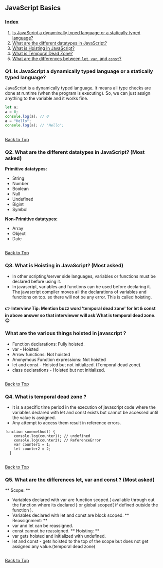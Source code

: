 ## JavaScript Basics

### Index
1. [Is JavaScript a dynamically typed language or a statically typed language?](#q1-is-javascript-a-dynamically-typed-language-or-a-statically-typed-language)
2. [What are the different datatypes in JavaScript?](#q2-what-are-the-different-datatypes-in-javascript-most-asked)
3. [What is Hoisting in JavaScript?](#q3-what-is-hoisting-in-javascript-most-asked)
4. [What is Temporal Dead Zone?](#q4-what-is-temporal-dead-zone)
5. [What are the differences between `let`, `var`, and `const`?](#q5-differences-between-let-var-and-const)

   
### Q1. Is JavaScript a dynamically typed language or a statically typed language?
JavaScript is a dynamically typed language. It means all type checks are done at runtime (when the program is executing). So, we can just assign anything to the variable and it works fine.

```javascript
let a;
a = 0;
console.log(a); // 0
a = "Hello";
console.log(a); // "Hello";
```
##
[Back to Top](#javascript-basics)

### Q2. What are the different datatypes in JavaScript? (Most asked)

**Primitive datatypes:**
- String
- Number
- Boolean
- Null
- Undefined
- Bigint
- Symbol

**Non-Primitive datatypes:**
- Array
- Object
- Date
##
[Back to Top](#javascript-basics)

### Q3. What is Hoisting in JavaScript? (Most asked)
- In other scripting/server side languages, variables or functions must be declared before using it.
- In javascript, variables and functions can be used before declaring it. The javascript compiler moves all the declarations of variables and functions on top. so there will not be any error. This is called hoisting.
#### 👉 Interview Tip: Mention buzz word 'temporal dead zone' for let & const in above answer so that interviewer will ask What is temporal dead zone. 😉
### What are the various things hoisted in javascript ?
  - Function declarations: Fully hoisted.
  - var - Hoisted
  - Arrow functions: Not hoisted
  - Anonymous Function expressions: Not hoisted
  - let and const - Hoisted but not initialized. (Temporal dead zone).
  - class declarations - Hoisted but not initialized.
##
[Back to Top](#javascript-basics)

### Q4. What is temporal dead zone ?
- It is a specific time period in the execution of javascript code where the variables declared with let and const exists but cannot be accessed until the value is assigned.
- Any attempt to access them result in reference errors.
```
function somemethod() {
    console.log(counter1); // undefined
    console.log(counter2); // ReferenceError
    var counter1 = 1;
    let counter2 = 2;
  }
```
##
[Back to Top](#javascript-basics)

### Q5. What are the differences let, var and const ? (Most asked)
** Scope: **
- Variables declared with var are function scoped.( available through out the function where its declared ) or global scoped( if defined outside the function ).
- Variables declared with let and const are block scoped.
** Reassignment: **
- var and let can be reassigned.
- const cannot be reassigned.
** Hoisting: **
- var gets hoisted and initialized with undefined.
- let and const - gets hoisted to the top of the scope but does not get assigned any value.(temporal dead zone)

##
[Back to Top](#javascript-basics)
